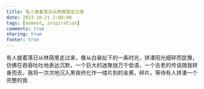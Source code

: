 ```yaml
---
title: 有人披着落日从林荫里走过来
date: 2023.10.21 2:00:00
tags: [moment, inspiration]
comments: true
sharing: true
footer: true
---
```

有人披着落日从林荫里走过来，像从白昼扯下的一条时光，拼凑阳光细碎而犹豫，仿佛在吞吞吐吐地表达沉默，一个巨大的迷聚拢万千低语，一个古老的传说随我转身而去，我将一次次地沉入黑夜终化作一缕片刻的金黄，碎片，等待有人拼凑一个完整的我

